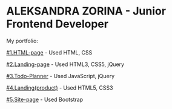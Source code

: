 # ALEKSANDRA ZORINA - Junior Frontend Developer

My portfolio:

[#1.HTML-page](https://SandraZorina.github.io/Interior/) - Used HTML, CSS

[#2.Landing-page](https://sandrazorina.github.io/Landing/) - Used HTML3, CSS5, jQuery

[#3.Todo-Planner](https://SandraZorina.github.io/Planner/) - Used JavaScript, jQuery

[#4.Landing(product)](https://SandraZorina.github.io/Landing%20for%20product/) - Used HTML5, CSS3

[#5.Site-page](https://SandraZorina.github.io/Bootstrap/) - Used Bootstrap
